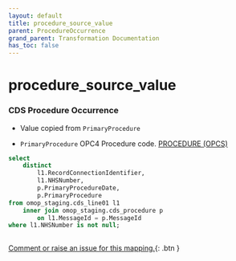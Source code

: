 ```yaml
---
layout: default
title: procedure_source_value
parent: ProcedureOccurrence
grand_parent: Transformation Documentation
has_toc: false
---
```

# procedure_source_value
### CDS Procedure Occurrence
* Value copied from `PrimaryProcedure`

* `PrimaryProcedure` OPC4 Procedure code. [PROCEDURE (OPCS)]()

```sql
select
	distinct
		l1.RecordConnectionIdentifier,
		l1.NHSNumber,
		p.PrimaryProcedureDate,
		p.PrimaryProcedure
from omop_staging.cds_line01 l1
	inner join omop_staging.cds_procedure p
		on l1.MessageId = p.MessageId
where l1.NHSNumber is not null;
	
```


[Comment or raise an issue for this mapping.](https://github.com/answerdigital/oxford-omop-data-mapper/issues/new?title=OMOP%20ProcedureOccurrence%20table%20procedure_source_value%20field%20CDS%20Procedure%20Occurrence%20mapping){: .btn }
